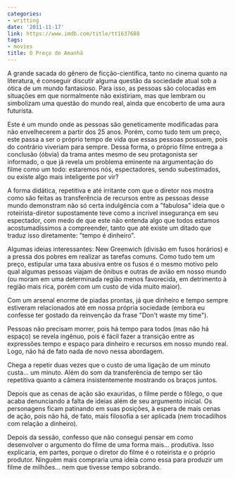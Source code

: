 ```yaml
---
categories:
- writting
date: '2011-11-17'
link: https://www.imdb.com/title/tt1637688
tags:
- movies
title: O Preço do Amanhã
---
```


A grande sacada do gênero de ficção-científica, tanto no cinema quanto na literatura, é conseguir discutir alguma questão da sociedade atual sob a ótica de um mundo fantasioso. Para isso, as pessoas são colocadas em situações em que normalmente não existiriam, mas que lembram ou simbolizam uma questão do mundo real, ainda que encoberto de uma aura futurista.

Este é um mundo onde as pessoas são geneticamente modificadas para não envelhecerem a partir dos 25 anos. Porém, como tudo tem um preço, este passa a ser o próprio tempo de vida que essas pessoas possuem, pois do contrário viveriam para sempre. Dessa forma, o próprio filme entrega a conclusão (óbvia) da trama antes mesmo de seu protagonista ser informado, o que já revela um problema eminente na argumentação do filme como um todo: estaremos nós, espectadores, sendo subestimados, ou existe algo mais inteligente por vir?

A forma didática, repetitiva e até irritante com que o diretor nos mostra como são feitas as transferência de recursos entre as pessoas desse mundo demonstram não só certa indulgência com a "fabulosa" ideia que o roteirista-diretor supostamente teve como a incrível insegurança em seu espectador, com medo de que este não entenda algo que todos estamos acostumadíssimos a compreender, tanto que até existe um ditado que traduz isso diretamente: "tempo é dinheiro".

Algumas ideias interessantes: New Greenwich (divisão em fusos horários) e a pressa dos pobres em realizar as tarefas comuns. Como tudo tem um preço, estipular uma taxa abusiva entre os fusos é o mesmo motivo pelo qual algumas pessoas viajam de ônibus e outras de avião em nosso mundo (ou moram em uma determinada região menos favorecida, em detrimento à região mais rica, porém com um custo de vida muito maior).

Com um arsenal enorme de piadas prontas, já que dinheiro e tempo sempre estiveram relacionados até em nossa própria sociedade (embora eu confesse ter gostado da reinvenção da frase "Don't waste my time").

Pessoas não precisam morrer, pois há tempo para todos (mas não há espaço) se revela ingênuo, pois é fácil fazer a transição entre as expressões tempo e espaço para dinheiro e recursos em nosso mundo real. Logo, não há de fato nada de novo nessa abordagem.

Chega a repetir duas vezes que o custo de uma ligação de um minuto custa... um minuto. Além do som da transferência de tempo ser tão repetitiva quanto a câmera insistentemente mostrando os braços juntos.

Depois que as cenas de ação são exauridas, o filme perde o fôlego, o que acaba denunciando a falta de ideias além de seu argumento inicial. Os personagens ficam patinando em suas posições, à espera de mais cenas de ação, pois não há, de fato, mais filosofia a ser aplicada (nem trocadilhos com relação a dinheiro).

Depois da sessão, confesso que não consegui pensar em como desenvolver o argumento do filme de uma forma mais... produtiva. Isso explicaria, em partes, porque o diretor do filme é o roteirista e o próprio produtor. Ninguém mais compraria uma ideia como essa para produzir um filme de milhões... nem que tivesse tempo sobrando.

